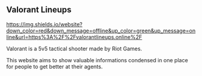 ## Valorant Lineups
https://img.shields.io/website?down_color=red&down_message=offline&up_color=green&up_message=online&url=https%3A%2F%2Fvalorantlineups.online%2F

Valorant is a 5v5 tactical shooter made by Riot Games.

This website aims to show valuable informations condensed in one place
for people to get better at their agents.
